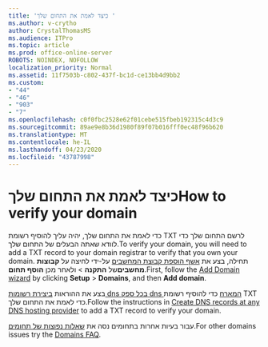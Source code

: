 ```yaml
---
title: 'כיצד לאמת את התחום שלך '
ms.author: v-crytho
author: CrystalThomasMS
ms.audience: ITPro
ms.topic: article
ms.prod: office-online-server
ROBOTS: NOINDEX, NOFOLLOW
localization_priority: Normal
ms.assetid: 11f7503b-c802-437f-bc1d-ce13bb4d9bb2
ms.custom:
- "44"
- "46"
- "903"
- "7"
ms.openlocfilehash: c0f0fbc2528e62f01cebe515fbeb192315c4d3c9
ms.sourcegitcommit: 89ae9e8b36d1980f89f07b016fff0ec48f96b620
ms.translationtype: MT
ms.contentlocale: he-IL
ms.lasthandoff: 04/23/2020
ms.locfileid: "43787998"
---
```

# <a name="how-to-verify-your-domain"></a><span data-ttu-id="75a32-102">כיצד לאמת את התחום שלך</span><span class="sxs-lookup"><span data-stu-id="75a32-102">How to verify your domain</span></span>

<span data-ttu-id="75a32-103">כדי לאמת את התחום שלך, יהיה עליך להוסיף רשומת TXT לרשם התחום שלך כדי לוודא שאתה הבעלים של התחום שלך.</span><span class="sxs-lookup"><span data-stu-id="75a32-103">To verify your domain, you will need to add a TXT record to your domain registrar to verify that you own your domain.</span></span> <span data-ttu-id="75a32-104">תחילה, בצע את [אשף הוספת קבוצת המחשבים](https://portal.office.com/adminportal/home#/Domains/Wizard) על-ידי לחיצה על **קבוצות מחשבים**של **התקנה** \> ולאחר מכן **הוסף תחום**.</span><span class="sxs-lookup"><span data-stu-id="75a32-104">First, follow the [Add Domain wizard](https://portal.office.com/adminportal/home#/Domains/Wizard) by clicking **Setup** \> **Domains**, and then **Add domain**.</span></span>
  
<span data-ttu-id="75a32-105">בצע את ההוראות [ביצירת רשומות dns בכל ספק dns המארח](https://docs.microsoft.com/office365/admin/get-help-with-domains/create-dns-records-at-any-dns-hosting-provider) כדי להוסיף רשומת TXT כדי לאמת את התחום שלך.</span><span class="sxs-lookup"><span data-stu-id="75a32-105">Follow the instructions in [Create DNS records at any DNS hosting provider](https://docs.microsoft.com/office365/admin/get-help-with-domains/create-dns-records-at-any-dns-hosting-provider) to add a TXT record to verify your domain.</span></span>

<span data-ttu-id="75a32-106">עבור בעיות אחרות בתחומים נסה את [שאלות נפוצות של תחומים](https://docs.microsoft.com/microsoft-365/admin/setup/domains-faq).</span><span class="sxs-lookup"><span data-stu-id="75a32-106">For other domains issues try the [Domains FAQ](https://docs.microsoft.com/microsoft-365/admin/setup/domains-faq).</span></span>
